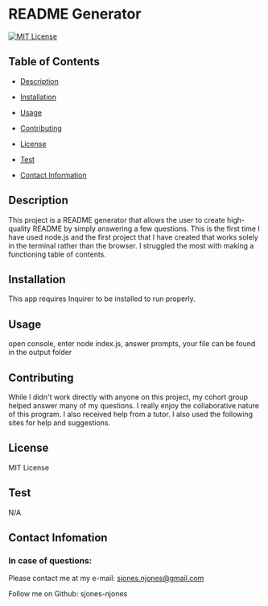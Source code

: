 # README Generator
 
[![MIT License](https://img.shields.io/badge/License-MIT-yellow.svg)](https://opensource.org/licenses/MIT)

## Table of Contents

* [Description](/output/README.md/#description)

* [Installation](/output/README.md/#installation)

* [Usage](/output/README.md/#usage)

* [Contributing](/output/README.md/#contributing)

* [License](/output/README.md/#license)

* [Test](/output/README.md/#test)

* [Contact Information](/output/README.md/#contact-infomation)

## Description 

This project is a README generator that allows the user to create high-quality README by simply answering a few questions. This is the first time I have used node.js and the first project that I have created that works solely in the terminal rather than the browser. I struggled the most with making a functioning table of contents.

## Installation

This app requires Inquirer to be installed to run properly.

## Usage

open console, enter node index.js, answer prompts, your file can be found in the output folder

## Contributing

While I didn't work directly with anyone on this project, my cohort group helped answer many of my questions. I really enjoy the collaborative nature of this program. I also received help from a tutor. I also used the following sites for help and suggestions.

## License

MIT License

## Test

N/A

## Contact Infomation

### In case of questions:

Please contact me at my e-mail: sjones.njones@gmail.com

Follow me on Github: sjones-njones